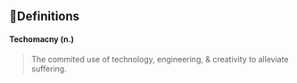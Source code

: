 ## 📕Definitions 


#### Techomacny (n.)
> The commited use of technology, engineering, & creativity to alleviate suffering.

